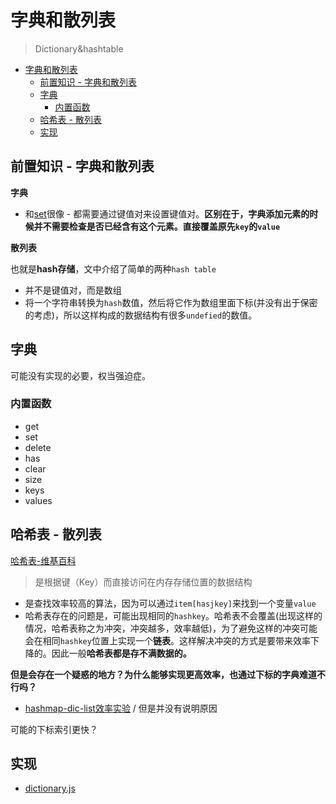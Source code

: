 # 字典和散列表
> Dictionary&hashtable

<!-- TOC -->

- [字典和散列表](#字典和散列表)
  - [前置知识 - 字典和散列表](#前置知识---字典和散列表)
  - [字典](#字典)
    - [内置函数](#内置函数)
  - [哈希表 - 散列表](#哈希表---散列表)
  - [实现](#实现)

<!-- /TOC -->

## 前置知识 - 字典和散列表

**字典**

* 和[set]()很像 - 都需要通过键值对来设置键值对。**区别在于，字典添加元素的时候并不需要检查是否已经含有这个元素。直接覆盖原先`key`的`value`**

**散列表**

也就是**hash存储**，文中介绍了简单的两种`hash table`

* 并不是键值对，而是数组
* 将一个字符串转换为`hash`数值，然后将它作为数组里面下标(并没有出于保密的考虑)，所以这样构成的数据结构有很多`undefied`的数值。

## 字典

可能没有实现的必要，权当强迫症。

### 内置函数

* get
* set
* delete
* has
* clear
* size
* keys
* values

## 哈希表 - 散列表

[哈希表-维基百科](https://zh.wikipedia.org/wiki/%E5%93%88%E5%B8%8C%E8%A1%A8)

> 是根据键（Key）而直接访问在内存存储位置的数据结构

* 是查找效率较高的算法，因为可以通过`item[hasjkey]`来找到一个变量`value`
* 哈希表存在的问题是，可能出现相同的`hashkey`。哈希表不会覆盖(出现这样的情况，哈希表称之为冲突，冲突越多，效率越低)，为了避免这样的冲突可能会在相同`hashkey`位置上实现一个**链表**。这样解决冲突的方式是要带来效率下降的。因此一般**哈希表都是存不满数据的。**

**但是会存在一个疑惑的地方？为什么能够实现更高效率，也通过下标的字典难道不行吗？**

* [hashmap-dic-list效率实验](https://www.cnblogs.com/zery/p/3413407.html) / 但是并没有说明原因

可能的下标索引更快？

## 实现

* [dictionary.js](https://github.com/JiangWeixian/JS-Books/blob/master/JS%E6%95%B0%E6%8D%AE%E7%BB%93%E6%9E%84%E4%B8%8E%E7%AE%97%E6%B3%95/%E5%AD%97%E5%85%B8%E5%92%8C%E6%95%A3%E5%88%97%E8%A1%A8/dictionary.js)

